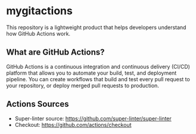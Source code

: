 # mygitactions
This repository is a lightweight product that helps developers understand how GitHub Actions work.

## What are GitHub Actions?
GitHub Actions is a continuous integration and continuous delivery (CI/CD) platform that allows you to automate your build, test, and deployment pipeline. You can create workflows that build and test every pull request to your repository, or deploy merged pull requests to production.

## Actions Sources
- Super-linter source: https://github.com/super-linter/super-linter 
- Checkout: https://github.com/actions/checkout
